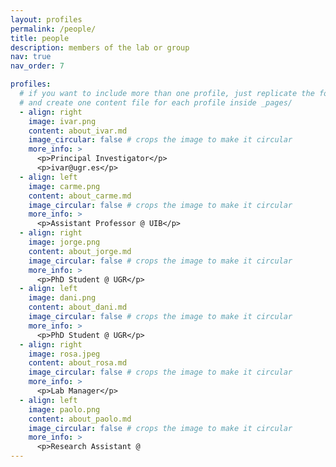 ```yaml
---
layout: profiles
permalink: /people/
title: people
description: members of the lab or group
nav: true
nav_order: 7

profiles:
  # if you want to include more than one profile, just replicate the following block
  # and create one content file for each profile inside _pages/
  - align: right
    image: ivar.png
    content: about_ivar.md
    image_circular: false # crops the image to make it circular
    more_info: >
      <p>Principal Investigator</p>
      <p>ivar@ugr.es</p>
  - align: left
    image: carme.png
    content: about_carme.md
    image_circular: false # crops the image to make it circular
    more_info: >
      <p>Assistant Professor @ UIB</p>
  - align: right
    image: jorge.png
    content: about_jorge.md
    image_circular: false # crops the image to make it circular
    more_info: >
      <p>PhD Student @ UGR</p>
  - align: left
    image: dani.png
    content: about_dani.md
    image_circular: false # crops the image to make it circular
    more_info: >
      <p>PhD Student @ UGR</p>
  - align: right
    image: rosa.jpeg
    content: about_rosa.md
    image_circular: false # crops the image to make it circular
    more_info: >
      <p>Lab Manager</p>
  - align: left
    image: paolo.png
    content: about_paolo.md
    image_circular: false # crops the image to make it circular
    more_info: >
      <p>Research Assistant @
---
```

